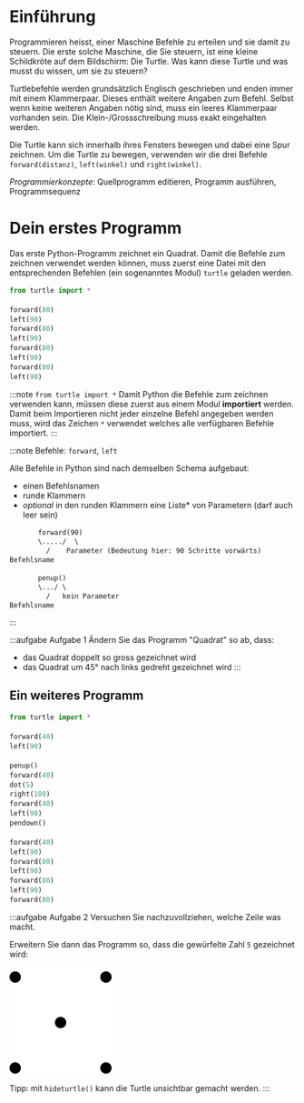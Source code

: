 # Einführung

Programmieren heisst, einer Maschine Befehle zu erteilen und sie damit zu steuern. Die erste solche Maschine, die Sie steuern, ist eine kleine Schildkröte auf dem Bildschirm: Die Turtle. Was kann diese Turtle und was musst du wissen, um sie zu steuern?

Turtlebefehle werden grundsätzlich Englisch geschrieben und enden immer mit einem Klammerpaar. Dieses enthält weitere Angaben zum Befehl. Selbst wenn keine weiteren Angaben nötig sind, muss ein leeres Klammerpaar vorhanden sein. Die Klein-/Grossschreibung muss exakt eingehalten werden.

Die Turtle kann sich innerhalb ihres Fensters bewegen und dabei eine Spur zeichnen. Um die Turtle zu bewegen, verwenden wir die drei Befehle `forward(distanz)`, `left(winkel)` und `right(winkel)`.

*Programmierkonzepte*: Quellprogramm editieren, Programm ausführen, Programmsequenz

# Dein erstes Programm

Das erste Python-Programm zeichnet ein Quadrat. Damit die Befehle zum zeichnen verwendet werden können, muss zuerst eine Datei mit den entsprechenden Befehlen (ein sogenanntes Modul) `turtle` geladen werden.

```py live_py title=Quadrat
from turtle import *

forward(80)
left(90)
forward(80)
left(90)
forward(80)
left(90)
forward(80)
left(90)
```

:::note `from turtle import *`
  Damit Python die Befehle zum zeichnen verwenden kann, müssen diese zuerst aus einem Modul **importiert** werden. Damit beim Importieren nicht jeder einzelne Befehl angegeben werden muss, wird das Zeichen `*` verwendet welches alle verfügbaren Befehle importiert.
:::

:::note Befehle: `forward`, `left`

Alle Befehle in Python sind nach demselben Schema aufgebaut:
- einen Befehlsnamen
- runde Klammern
- *optional* in den runden Klammern eine Liste\* von Parametern (darf auch leer sein)

```
       forward(90)
       \...../  \
         /    Parameter (Bedeutung hier: 90 Schritte vorwärts)
Befehlsname

       penup()
       \.../ \
         /   kein Parameter
Befehlsname
```

:::

:::aufgabe Aufgabe 1
Ändern Sie das Programm "Quadrat" so ab, dass:
- das Quadrat doppelt so gross gezeichnet wird
- das Quadrat um 45° nach links gedreht gezeichnet wird 
:::

## Ein weiteres Programm

```py live_py title=Stift-und-Punkte
from turtle import *

forward(40)
left(90)

penup()
forward(40)
dot(5)
right(180)
forward(40)
left(90)
pendown()

forward(40)
left(90)
forward(80)
left(90)
forward(80)
left(90)
forward(80) 
```
:::aufgabe Aufgabe 2
Versuchen Sie nachzuvollziehen, welche Zeile was macht.

Erweitern Sie dann das Programm so, dass die gewürfelte Zahl `5` gezeichnet wird:

![Würfel 5](./img/wuerfel-5.svg)

Tipp: mit `hideturtle()` kann die Turtle unsichtbar gemacht werden.
:::